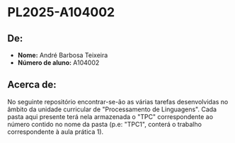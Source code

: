 # PL2025-A104002

## De:
- **Nome:** André Barbosa Teixeira
- **Número de aluno:** A104002

## Acerca de: ##
No seguinte repositório encontrar-se-ão as várias tarefas desenvolvidas no âmbito da unidade curricular de "Processamento de Linguagens".
Cada pasta aqui presente terá nela armazenada o "TPC" correspondente ao número contido no nome da pasta (p.e: "TPC1", conterá o trabalho correspondente à aula prática 1).
